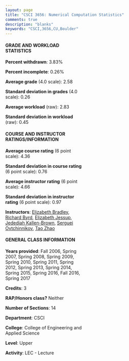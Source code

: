 ```yaml
---
layout: page
title: "CSCI 3656: Numerical Computation Statistics"
comments: true
description: "blanks"
keywords: "CSCI,3656,CU,Boulder"
---
```

<head>
<script src="https://ajax.googleapis.com/ajax/libs/jquery/2.1.3/jquery.min.js"></script>
<script src="https://dl.dropboxusercontent.com/s/pc42nxpaw1ea4o9/highcharts.js?dl=0"></script>
<!-- <script src="../assets/js/highcharts.js"></script> -->
<style type="text/css">@font-face {
	font-family: "Bebas Neue";
	src: url(https://www.filehosting.org/file/details/544349/BebasNeue Regular.otf) format("opentype");
	}
	h1.Bebas { 
		font-family: "Bebas Neue", Verdana, Tahoma;
	}
</style>
</head>
<body>
	<div id="container" style="float: right; width: 45%; height: 88%; margin-left: 2.5%; margin-right: 2.5%;"></div>
	<script language="JavaScript">
		$(document).ready(function() {
		var chart = {type: 'column'};
		var title = {text: 'Grade Distribution'};
		var xAxis = {categories: ['A','B','C','D','F'],crosshair: true};
		var yAxis = {min: 0,title: {text: 'Percentage'}};
		var tooltip = {headerFormat: '<center><b><span style="font-size:20px">{point.key}</span></b></center>',
		               pointFormat: '<td style="padding:0"><b>{point.y:.1f}%</b></td>',
		               footerFormat: '</table>',shared: true,useHTML: true};
		var plotOptions = {column: {pointPadding: 0.0,borderWidth: 0}};  
		var credits = {enabled: false};var series= [{name: 'Percent',data: [25.23,36.1,21.1,8.67,8.9,]}];
		var json = {};
		json.chart = chart;
		json.title = title;
		json.tooltip = tooltip;
		json.xAxis = xAxis;
		json.yAxis = yAxis;  
		json.series = series;
		json.plotOptions = plotOptions;  
		json.credits = credits;
		$('#container').highcharts(json);
	});
	</script>
</body>
			   
#### GRADE AND WORKLOAD STATISTICS

**Percent withdrawn**: 3.83%

**Percent incomplete**: 0.26%

**Average grade** (4.0 scale): 2.58

**Standard deviation in grades** (4.0 scale): 0.26

**Average workload** (raw): 2.83

**Standard deviation in workload** (raw): 0.45

#### COURSE AND INSTRUCTOR RATINGS/INFORMATION

**Average course rating** (6 point scale): 4.36

**Standard deviation in course rating** (6 point scale): 0.76

**Average instructor rating** (6 point scale): 4.66

**Standard deviation in instructor rating** (6 point scale): 0.97

**Instructors**: <a href='../../instructors/Elizabeth_Bradley'>Elizabeth Bradley</a>, <a href='../../instructors/Richard_Byrd'>Richard Byrd</a>, <a href='../../instructors/Elizabeth_Jessup'>Elizabeth Jessup</a>, <a href='../../instructors/Jedediah_Kallen-Brown'>Jedediah Kallen-Brown</a>, <a href='../../instructors/Serguei_Ovtchinnikov'>Serguei Ovtchinnikov</a>, <a href='../../instructors/Tao_Zhao'>Tao Zhao</a>

#### GENERAL CLASS INFORMATION

**Years provided**: Fall 2006, Spring 2007, Spring 2008, Spring 2009, Spring 2010, Spring 2011, Spring 2012, Spring 2013, Spring 2014, Spring 2015, Spring 2016, Fall 2016, Spring 2017

**Credits**: 3

**RAP/Honors class?** Neither

**Number of Sections**: 14

**Department**: CSCI

**College**: College of Engineering and Applied Science

**Level**: Upper

**Activity**: LEC - Lecture
